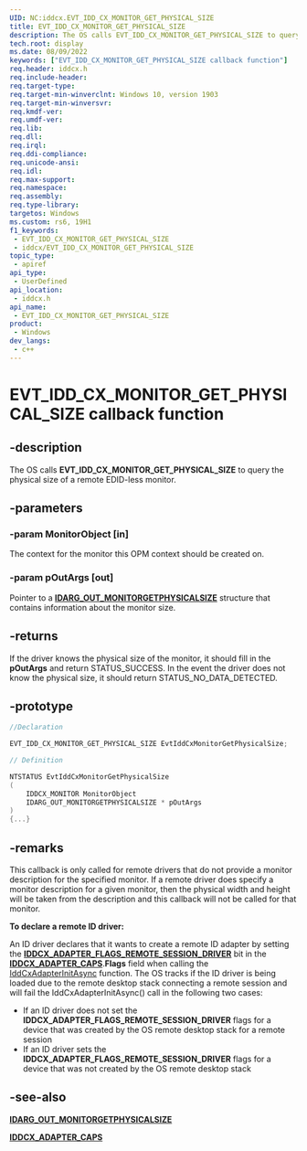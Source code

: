 ```yaml
---
UID: NC:iddcx.EVT_IDD_CX_MONITOR_GET_PHYSICAL_SIZE
title: EVT_IDD_CX_MONITOR_GET_PHYSICAL_SIZE
description: The OS calls EVT_IDD_CX_MONITOR_GET_PHYSICAL_SIZE to query the physical size of a remote EDID-less monitor.
tech.root: display
ms.date: 08/09/2022
keywords: ["EVT_IDD_CX_MONITOR_GET_PHYSICAL_SIZE callback function"]
req.header: iddcx.h
req.include-header: 
req.target-type: 
req.target-min-winverclnt: Windows 10, version 1903
req.target-min-winversvr: 
req.kmdf-ver: 
req.umdf-ver: 
req.lib: 
req.dll: 
req.irql: 
req.ddi-compliance: 
req.unicode-ansi: 
req.idl: 
req.max-support: 
req.namespace: 
req.assembly: 
req.type-library: 
targetos: Windows
ms.custom: rs6, 19H1
f1_keywords:
 - EVT_IDD_CX_MONITOR_GET_PHYSICAL_SIZE
 - iddcx/EVT_IDD_CX_MONITOR_GET_PHYSICAL_SIZE
topic_type:
 - apiref
api_type:
 - UserDefined
api_location:
 - iddcx.h
api_name:
 - EVT_IDD_CX_MONITOR_GET_PHYSICAL_SIZE
product:
 - Windows
dev_langs:
 - c++
---
```


# EVT_IDD_CX_MONITOR_GET_PHYSICAL_SIZE callback function

## -description

The OS calls **EVT_IDD_CX_MONITOR_GET_PHYSICAL_SIZE** to query the physical size of a remote EDID-less monitor.

## -parameters

### -param MonitorObject [in]

The context for the monitor this OPM context should be created on.

### -param pOutArgs [out]

Pointer to a [**IDARG_OUT_MONITORGETPHYSICALSIZE**](ns-iddcx-idarg_out_monitorgetphysicalsize.md) structure that contains information about the monitor size.

## -returns

If the driver knows the physical size of the monitor, it should fill in the **pOutArgs** and return STATUS_SUCCESS. In the event the driver does not know the physical size, it should return STATUS_NO_DATA_DETECTED.

## -prototype

``` c++
//Declaration

EVT_IDD_CX_MONITOR_GET_PHYSICAL_SIZE EvtIddCxMonitorGetPhysicalSize;

// Definition

NTSTATUS EvtIddCxMonitorGetPhysicalSize
(
    IDDCX_MONITOR MonitorObject
    IDARG_OUT_MONITORGETPHYSICALSIZE * pOutArgs
)
{...}

```

## -remarks

This callback is only called for remote drivers that do not provide a monitor description for the specified monitor. If a remote driver does specify a monitor description for a given monitor, then the physical width and height will be taken from the description and this callback will not be called for that monitor.

**To declare a remote ID driver:**

An ID driver declares that it wants to create a remote ID adapter by setting the [**IDDCX_ADAPTER_FLAGS_REMOTE_SESSION_DRIVER**](ne-iddcx-iddcx_adapter_flags.md) bit in the [**IDDCX_ADAPTER_CAPS**](ns-iddcx-iddcx_adapter_caps.md).**Flags** field when calling the [IddCxAdapterInitAsync](nf-iddcx-iddcxadapterinitasync.md) function. The OS tracks if the ID driver is being loaded due to the remote desktop stack connecting a remote session and will fail the IddCxAdapterInitAsync() call in the following two cases:

* If an ID driver does not set the **IDDCX_ADAPTER_FLAGS_REMOTE_SESSION_DRIVER** flags for a device that was created by the OS remote desktop stack for a remote session
* If an ID driver sets the **IDDCX_ADAPTER_FLAGS_REMOTE_SESSION_DRIVER** flags for a device that was not created by the OS remote desktop stack

## -see-also

[**IDARG_OUT_MONITORGETPHYSICALSIZE**](ns-iddcx-idarg_out_monitorgetphysicalsize.md)

[**IDDCX_ADAPTER_CAPS**](ns-iddcx-iddcx_adapter_caps.md)
